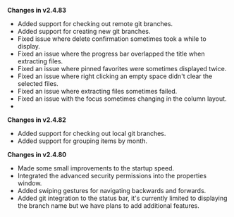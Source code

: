 **Changes in v2.4.83**

- Added support for checking out remote git branches.
- Added support for creating new git branches.
- Fixed issue where delete confirmation sometimes took a while to display.
- Fixed an issue where the progress bar overlapped the title when extracting files.
- Fixed an issue where pinned favorites were sometimes displayed twice.
- Fixed an issue where right clicking an empty space didn't clear the selected files.
- Fixed an issue where extracting files sometimes failed.
- Fixed an issue with the focus sometimes changing in the column layout.
- 

**Changes in v2.4.82**

- Added support for checking out local git branches.
- Added support for grouping items by month.

**Changes in v2.4.80**

- Made some small improvements to the startup speed.
- Integrated the advanced security permissions into the properties window.
- Added swiping gestures for navigating backwards and forwards. 
- Added git integration to the status bar, it's currently limited to displaying the branch name but we have plans to add additional features.
